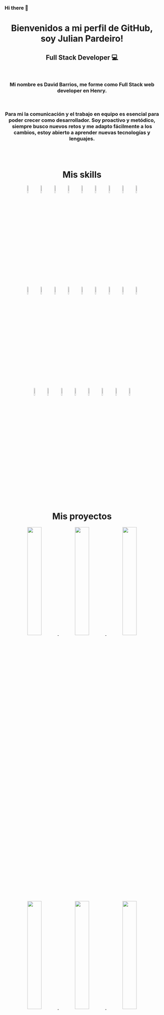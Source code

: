### Hi there 👋

<!--
**Arroxhack/Arroxhack** is a ✨ _special_ ✨ repository because its `README.md` (this file) appears on your GitHub profile.

Here are some ideas to get you started:

- 🔭 I’m currently working on ...
- 🌱 I’m currently learning ...
- 👯 I’m looking to collaborate on ...
- 🤔 I’m looking for help with ...
- 💬 Ask me about ...
- 📫 How to reach me: ...
- 😄 Pronouns: ...
- ⚡ Fun fact: ...
-->

<h1 align='center'>Bienvenidos a mi perfil de GitHub, soy Julian Pardeiro!</h1>

<h2 align="center">Full Stack Developer 💻</h2>
<br>
<h3 align="center">Mi nombre es David Barrios, me forme como Full Stack web developer en Henry.</h3><br>
<h3 align="center">
Para mi la comunicación y el trabajo en equipo es esencial para poder crecer como desarrollador. Soy proactivo y metódico, siempre busco nuevos retos y me adapto fácilmente a los cambios, estoy abierto a aprender nuevas tecnologías y lenguajes.
</h3>
<br>
<br>

<h1 align="center">Mis skills</h1>
<p align="center">
<img width="8%" src="https://cdn.jsdelivr.net/gh/devicons/devicon/icons/html5/html5-original-wordmark.svg" alt='David Barrios' />
<img width="8%" src="https://cdn.jsdelivr.net/gh/devicons/devicon/icons/css3/css3-original-wordmark.svg" alt='David Barrios' />
<img width="8%" src="https://cdn.jsdelivr.net/gh/devicons/devicon/icons/javascript/javascript-original.svg" alt='David Barrios' />
<img width="8%" src="https://cdn.jsdelivr.net/gh/devicons/devicon/icons/tailwindcss/tailwindcss-original-wordmark.svg" alt='David Barrios' />
<img width="8%" src="https://cdn.jsdelivr.net/gh/devicons/devicon/icons/bootstrap/bootstrap-original-wordmark.svg" alt='David Barrios' />
<img width="8%" src="https://cdn.jsdelivr.net/gh/devicons/devicon/icons/sass/sass-original.svg" alt='David Barrios' />
<img width="8%" src="https://cdn.jsdelivr.net/gh/devicons/devicon/icons/less/less-plain-wordmark.svg" alt='David Barrios' />
<img width="8%" src="https://cdn.jsdelivr.net/gh/devicons/devicon/icons/react/react-original-wordmark.svg" alt='David Barrios' />
<img width="8%" src="https://cdn.jsdelivr.net/gh/devicons/devicon/icons/redux/redux-original.svg" alt='David Barrios' />
  <br><br>
 <img width="8%" src="https://cdn.jsdelivr.net/gh/devicons/devicon/icons/typescript/typescript-original.svg" alt='David Barrios' />
<img width="8%" src="https://cdn.jsdelivr.net/gh/devicons/devicon/icons/express/express-original-wordmark.svg" alt='David Barrios' />
<img width="8%" src="https://cdn.jsdelivr.net/gh/devicons/devicon/icons/postgresql/postgresql-original-wordmark.svg" alt='David Barrios' />
<img width="8%" src="https://cdn.jsdelivr.net/gh/devicons/devicon/icons/sqlite/sqlite-original-wordmark.svg" alt='David Barrios' />
<img width="8%" src="https://cdn.jsdelivr.net/gh/devicons/devicon/icons/mysql/mysql-original-wordmark.svg" alt='David Barrios' />
<img width="8%" src="https://cdn.jsdelivr.net/gh/devicons/devicon/icons/sequelize/sequelize-original-wordmark.svg" alt='David Barrios' />
<img width="8%" src="https://cdn.jsdelivr.net/gh/devicons/devicon/icons/git/git-original-wordmark.svg" alt='David Barrios' />
<img width="8%" src="https://cdn.jsdelivr.net/gh/devicons/devicon/icons/nodejs/nodejs-original-wordmark.svg" alt='David Barrios' />
<img width="8%" src="https://cdn.jsdelivr.net/gh/devicons/devicon/icons/babel/babel-original.svg" alt='David Barrios' />
  <br><br>
<img width="8%" src="https://cdn.jsdelivr.net/gh/devicons/devicon/icons/gulp/gulp-plain.svg" alt='David Barrios' />
<img width="8%" src="https://cdn.jsdelivr.net/gh/devicons/devicon/icons/jquery/jquery-original-wordmark.svg" alt='David Barrios' />
<img width="8%" src="https://cdn.jsdelivr.net/gh/devicons/devicon/icons/linux/linux-original.svg" alt='David Barrios' />
<img width="8%" src="https://cdn.jsdelivr.net/gh/devicons/devicon/icons/figma/figma-original.svg" alt='David Barrios' />
<img width="8%" src="https://cdn.jsdelivr.net/gh/devicons/devicon/icons/firebase/firebase-plain-wordmark.svg" alt='David Barrios' />
<img width="8%" src="https://cdn.jsdelivr.net/gh/devicons/devicon/icons/filezilla/filezilla-plain-wordmark.svg" alt='David Barrios' />
<img width="8%" src="https://cdn.jsdelivr.net/gh/devicons/devicon/icons/wordpress/wordpress-original.svg" alt='David Barrios' />
<img width="8%" src="https://cdn.jsdelivr.net/gh/devicons/devicon/icons/woocommerce/woocommerce-original-wordmark.svg" alt='David Barrios' />

</p>
<br>
<br>

 <h1 align="center">Mis proyectos</h1>
 
<p align='center'>
<a href="https://freelancer-db.netlify.app/">
 <img width="30%" src="./images/FREELANCE.jpg"/>
 </a>
 <a href="https://blogcafe-db.netlify.app/">
 <img width="30%" src="./images/CAFE.jpg"/>
 </a>
 <a href="https://frontedstore-db.netlify.app/">
 <img width="30%" src="./images/STORE.jpg"/>
 </a>
 </p>

<br>

<p align='center'>
<a href="https://dabarrio-todo-app.netlify.app/">
 <img width="30%" src="./images/todoApp.jpg"/>
 </a>
<a href="https://dabarrio-pi-dogs.vercel.app/">
 <img width="30%" src="./images/dabarrio-PI.jpg"/>
 </a>
<a href="https://pg-rgb-store-three.vercel.app/">
 <img width="30%" src="./images/PF.jpg"/>
 </a>
</p>

<br>
 <h1 align="center">Contacto</h1>
<p align="center">
<a href="https://www.linkedin.com/in/david-barrios-fullstack/">
<img width="5%" src="https://cdn.jsdelivr.net/gh/devicons/devicon/icons/linkedin/linkedin-original.svg" alt='David Barrios'/>
</a>
<a href="mailto:dev.dabarrio@gmail.com">
<img width="5%" src="https://cdn-icons-png.flaticon.com/512/281/281769.png" alt='David Barrios'/>
</a>
</p>
